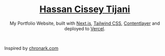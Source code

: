 <div align="center">
    <a href="https://hassancissey.vercel.app"><h1 align="center">Hassan Cissey Tijani</h1></a>

My Portfolio Website, built with [Next.js](https://nextjs.org/), [Tailwind CSS](https://tailwindcss.com/), [Contentlayer](https://www.contentlayer.dev/) and deployed to [Vercel](https://vercel.com/).

</div>

<br/>





Inspired by [chronark.com](https://chronark.com)

